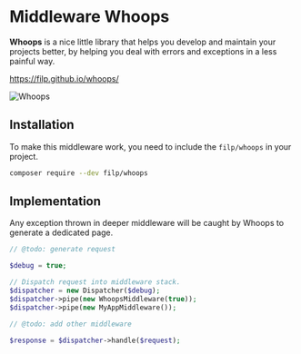 # Middleware Whoops

**Whoops** is a nice little library that helps you develop and maintain your projects better,
by helping you deal with errors and exceptions in a less painful way.

https://filp.github.io/whoops/

![Whoops](https://filp.github.io/whoops/screen.png)


## Installation

To make this middleware work, you need to include the `filp/whoops` in your project.

````bash
composer require --dev filp/whoops
````


## Implementation

Any exception thrown in deeper middleware will be caught by Whoops to generate a dedicated page.

````php
// @todo: generate request

$debug = true;

// Dispatch request into middleware stack.
$dispatcher = new Dispatcher($debug);
$dispatcher->pipe(new WhoopsMiddleware(true));
$dispatcher->pipe(new MyAppMiddleware());

// @todo: add other middleware

$response = $dispatcher->handle($request);
````
